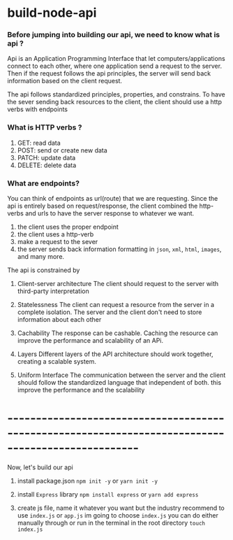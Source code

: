 # build-node-api

### Before jumping into building our api, we need to know what is api ?

Api is an Application Programming Interface that let computers/applications connect to each other, where one
application send a request to the server. Then if the request follows the api principles, the server will send back
information based on the client request.

The api follows standardized principles, properties, and constrains. To have the sever sending back resources to the
client, the client should use a http verbs with endpoints

### What is HTTP verbs ?

1. GET: read data
2. POST: send or create new data
3. PATCH: update data
4. DELETE: delete data

### What are endpoints?

You can think of endpoints as url(route) that we are requesting.
Since the api is entirely based on request/response, the client combined the http-verbs and urls
to have the server response to whatever we want.

1. the client uses the proper endpoint
2. the client uses a http-verb
3. make a request to the sever
4. the server sends back information formatting in `json`, `xml`, `html`, `images`, and many more.

The api is constrained by

1. Client-server architecture
   The client should request to the server with third-party interpretation

2. Statelessness
   The client can request a resource from the server in a complete isolation. The server and the client don't need
   to store information about each other

3. Cachability
   The response can be cashable. Caching the resource can improve the performance and scalability of an APi.

4. Layers
   Different layers of the API architecture should work together, creating a scalable system.

5. Uniform Interface
   The communication between the server and the client should follow the standardized language that independent of both.
   this improve the performance and the scalability

# ---------------------------------------------------------------------------------------------------

Now, let's build our api

1. install package.json
   `npm init -y`
   or
   `yarn init -y`

2. install `Express` library
   `npm install express`
   or
   `yarn add express`

3. create js file, name it whatever you want but the industry recommend to use `index.js` or `app.js`
   im going to choose `index.js`
   you can do either manually through or run in the terminal in the root directory `touch index.js`
